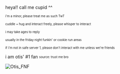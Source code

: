 heya!! call me cupid ^^

<sub><sup> i'm a minor, please treat me as such TwT
 
<sub><sup> cuddle + hug and interact freely, please whisper to interact

<sub><sup> i may take ages to reply
 
<sub><sup> usually in the friday night funkin' or cookie run areas

<sub><sup> if i'm not in safe server 1, please don't interact with me unless we're friends
 
i am otis' #1 fan 
<sub><sup> source: trust me bro
 
![Otis_FNF](https://github.com/user-attachments/assets/f5452293-fe5a-4f08-9fb7-7a076f282e0c)
